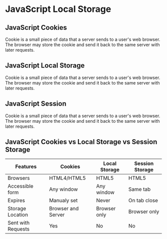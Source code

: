 # JavaScript Local Storage

## JavaScript Cookies

Cookie is a small piece of data that a server sends to a user's web browser. The browser may store the cookie and send it back to the same server with later requests.

## JavaScript Local Storage

Cookie is a small piece of data that a server sends to a user's web browser. The browser may store the cookie and send it back to the same server with later requests.

## JavaScript Session

Cookie is a small piece of data that a server sends to a user's web browser. The browser may store the cookie and send it back to the same server with later requests.

## JavaScript Cookies vs Local Storage vs Session Storage

| Features           | Cookies            | Local Storage | Session Storage |
| ------------------ | ------------------ | ------------- | --------------- |
| Browsers           | HTML4/HTML5        | HTML5         | HTML5           |
| Accessible form    | Any window         | Any window    | Same tab        |
| Expires            | Manualy set        | Never         | On tab close    |
| Storage Location   | Browser and Server | Browser only  | Browser only    |
| Sent with Requests | Yes                | No            | No              |

